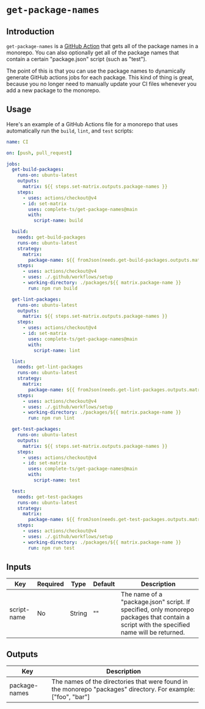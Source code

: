 # `get-package-names`

## Introduction

`get-package-names` is a [GitHub Action](https://docs.github.com/en/actions) that gets all of the package names in a monorepo. You can also optionally get all of the package names that contain a certain "package.json" script (such as "test").

The point of this is that you can use the package names to dynamically generate GitHub actions jobs for each package. This kind of thing is great, because you no longer need to manually update your CI files whenever you add a new package to the monorepo.

## Usage

Here's an example of a GitHub Actions file for a monorepo that uses automatically run the `build`, `lint`, and `test` scripts:

```yml
name: CI

on: [push, pull_request]

jobs:
  get-build-packages:
    runs-on: ubuntu-latest
    outputs:
      matrix: ${{ steps.set-matrix.outputs.package-names }}
    steps:
      - uses: actions/checkout@v4
      - id: set-matrix
        uses: complete-ts/get-package-names@main
        with:
          script-name: build

  build:
    needs: get-build-packages
    runs-on: ubuntu-latest
    strategy:
      matrix:
        package-name: ${{ fromJson(needs.get-build-packages.outputs.matrix) }}
    steps:
      - uses: actions/checkout@v4
      - uses: ./.github/workflows/setup
      - working-directory: ./packages/${{ matrix.package-name }}
        run: npm run build

  get-lint-packages:
    runs-on: ubuntu-latest
    outputs:
      matrix: ${{ steps.set-matrix.outputs.package-names }}
    steps:
      - uses: actions/checkout@v4
      - id: set-matrix
        uses: complete-ts/get-package-names@main
        with:
          script-name: lint

  lint:
    needs: get-lint-packages
    runs-on: ubuntu-latest
    strategy:
      matrix:
        package-name: ${{ fromJson(needs.get-lint-packages.outputs.matrix) }}
    steps:
      - uses: actions/checkout@v4
      - uses: ./.github/workflows/setup
      - working-directory: ./packages/${{ matrix.package-name }}
        run: npm run lint

  get-test-packages:
    runs-on: ubuntu-latest
    outputs:
      matrix: ${{ steps.set-matrix.outputs.package-names }}
    steps:
      - uses: actions/checkout@v4
      - id: set-matrix
        uses: complete-ts/get-package-names@main
        with:
          script-name: test

  test:
    needs: get-test-packages
    runs-on: ubuntu-latest
    strategy:
      matrix:
        package-name: ${{ fromJson(needs.get-test-packages.outputs.matrix) }}
    steps:
      - uses: actions/checkout@v4
      - uses: ./.github/workflows/setup
      - working-directory: ./packages/${{ matrix.package-name }}
        run: npm run test
```

## Inputs

| Key         | Required | Type   | Default | Description                                                                                                                               |
| ----------- | -------- | ------ | ------- | ----------------------------------------------------------------------------------------------------------------------------------------- |
| script-name | No       | String | ""      | The name of a "package.json" script. If specified, only monorepo packages that contain a script with the specified name will be returned. |

## Outputs

| Key           | Description                                                                                                    |
| ------------- | -------------------------------------------------------------------------------------------------------------- |
| package-names | The names of the directories that were found in the monorepo "packages" directory. For example: ["foo", "bar"] |
